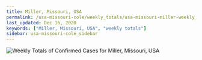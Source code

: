 ```yaml
---
title: Miller, Missouri, USA
permalink: /usa-missouri-cole/weekly_totals/usa-missouri-miller-weekly_totals.html
last_updated: Dec 16, 2020
keywords: ["Miller, Missouri, USA", "weekly totals"]
sidebar: usa-missouri-cole_sidebar
---
```


![Weekly Totals of Confirmed Cases for Miller, Missouri, USA](/covid_tracker/images/graphs/usa-missouri-miller-weekly_totals_graph.png)
